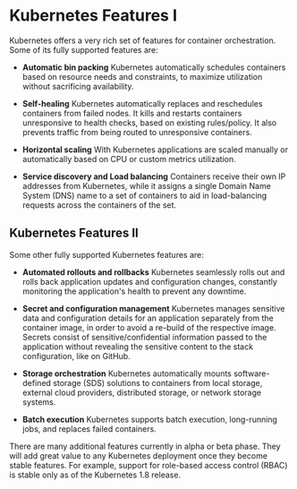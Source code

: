 # **Kubernetes Features I**

Kubernetes offers a very rich set of features for container orchestration. Some of its fully supported features are:

- **Automatic bin packing**
Kubernetes automatically schedules containers based on resource needs and constraints, to maximize utilization without sacrificing availability.

- **Self-healing**
Kubernetes automatically replaces and reschedules containers from failed nodes. It kills and restarts containers unresponsive to health checks, based on existing rules/policy. It also prevents traffic from being routed to unresponsive containers.

- **Horizontal scaling**
With Kubernetes applications are scaled manually or automatically based on CPU or custom metrics utilization.

- **Service discovery and Load balancing**
Containers receive their own IP addresses from Kubernetes, while it assigns a single Domain Name System (DNS) name to a set of containers to aid in load-balancing requests across the containers of the set.

## **Kubernetes Features II**

Some other fully supported Kubernetes features are:

- **Automated rollouts and rollbacks**
Kubernetes seamlessly rolls out and rolls back application updates and configuration changes, constantly monitoring the application's health to prevent any downtime.

- **Secret and configuration management**
Kubernetes manages sensitive data and configuration details for an application separately from the container image, in order to avoid a re-build of the respective image. Secrets consist of sensitive/confidential information passed to the application without revealing the sensitive content to the stack configuration, like on GitHub.

- **Storage orchestration**
Kubernetes automatically mounts software-defined storage (SDS) solutions to containers from local storage, external cloud providers, distributed storage, or network storage systems.

- **Batch execution**
Kubernetes supports batch execution, long-running jobs, and replaces failed containers.

There are many additional features currently in alpha or beta phase. They will add great value to any Kubernetes deployment once they become stable features. For example, support for role-based access control (RBAC) is stable only as of the Kubernetes 1.8 release.